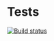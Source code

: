 # Tests

[![Build status](https://ci.appveyor.com/api/projects/status/kwcscnf24euclwwl?svg=true)](https://ci.appveyor.com/project/Antena75/mocking)